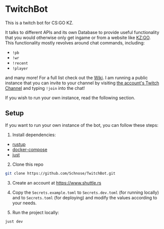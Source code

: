 # TwitchBot
This is a twitch bot for CS:GO KZ.

It talks to different APIs and its own Database to provide useful functionality that you would
otherwise only get ingame or from a website like [KZ:GO](https://kzgo.eu). This functionality
mostly revolves around chat commands, including:
- `!pb`
- `!wr`
- `!recent`
- `!player`

and many more! For a full list check out the [Wiki](https://github.com/Schnose/TwitchBot/wiki).
I am running a public instance that you can invite to your channel by visiting [the account's
Twitch Channel](https://twitch.tv/SchnoseBot) and typing `!join` into the chat!

If you wish to run your own instance, read the following section.

## Setup

If you want to run your own instance of the bot, you can follow these steps:

1. Install dependencies:
  - [rustup](https://rustup.rs/)
  - [docker-compose](https://github.com/docker/compose)
  - [just](https://github.com/casey/just)

2. Clone this repo

```sh
git clone https://github.com/Schnose/TwitchBot.git
```

3. Create an account at https://www.shuttle.rs

4. Copy the `Secrets.example.toml` to `Secrets.dev.toml` (for running locally) and to `Secrets.toml`
   (for deploying) and modify the values according to your needs.

5. Run the project locally:

```sh
just dev
```

